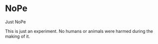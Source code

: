 # NoPe
Just NoPe

This is just an experiment. No humans or animals were harmed during the making of it.
